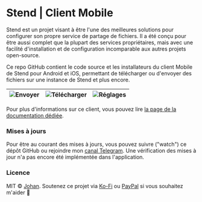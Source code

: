 # Stend | Client Mobile

Stend est un projet visant à être l'une des meilleures solutions pour configurer son propre service de partage de fichiers. Il a été conçu pour être aussi complet que la plupart des services propriétaires, mais avec une facilité d'installation et de configuration incomparable aux autres projets open-source.

Ce repo GitHub contient le code source et les installateurs du client Mobile de Stend pour Android et iOS, permettant de télécharger ou d'envoyer des fichiers sur une instance de Stend et plus encore.

| ![Envoyer](https://stend-docs.johanstick.fr/_next/image?url=%2F_next%2Fstatic%2Fmedia%2Fmobile_send.659f6f30.png&w=1080&q=75) | ![Télécharger](https://stend-docs.johanstick.fr/_next/image?url=%2F_next%2Fstatic%2Fmedia%2Fmobile_download.ccc901b9.png&w=1080&q=75) | ![Réglages](https://stend-docs.johanstick.fr/_next/image?url=%2F_next%2Fstatic%2Fmedia%2Fmobile_settings.89e0e3ed.png&w=1080&q=75) |
| --- | --- | --- |

Pour plus d'informations sur ce client, vous pouvez lire [la page de la documentation dédiée](https://stend-docs.johanstick.fr/mobile-docs/intro).

### Mises à jours

Pour être au courant des mises à jours, vous pouvez suivre ("watch") ce dépôt GitHub ou rejoindre mon [canal Telegram](https://t.me/johanstickman). Une vérification des mises à jour n'a pas encore été implémentée dans l'application.

### Licence

MIT © [Johan](https://johanstick.fr). Soutenez ce projet via [Ko-Fi](https://ko-fi.com/johan_stickman) ou [PayPal](https://paypal.me/moipastoii) si vous souhaitez m'aider 💙
